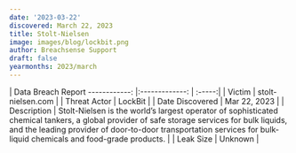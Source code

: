```yaml
---
date: '2023-03-22'
discovered: March 22, 2023
title: Stolt-Nielsen
image: images/blog/lockbit.png
author: Breachsense Support
draft: false
yearmonths: 2023/march
---
```



| Data Breach Report
------------:     |:-------------:    | :-----:|
| Victim      | stolt-nielsen.com      | 
| Threat Actor      | LockBit      | 
| Date Discovered      | Mar 22, 2023      | 
| Description      | Stolt-Nielsen is the world’s largest operator of sophisticated chemical tankers, a global provider of safe storage services for bulk liquids, and the leading provider of door-to-door transportation services for bulk-liquid chemicals and food-grade products.      | 
| Leak Size      | Unknown      | 


